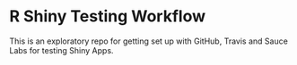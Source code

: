 # R Shiny Testing Workflow

This is an exploratory repo for getting set up with GitHub, Travis and Sauce Labs for testing Shiny Apps. 

